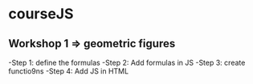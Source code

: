 # courseJS

## Workshop 1 => geometric figures
-Step 1: define the formulas
-Step 2: Add formulas in JS
-Step 3: create functio9ns
-Step 4: Add JS in HTML
